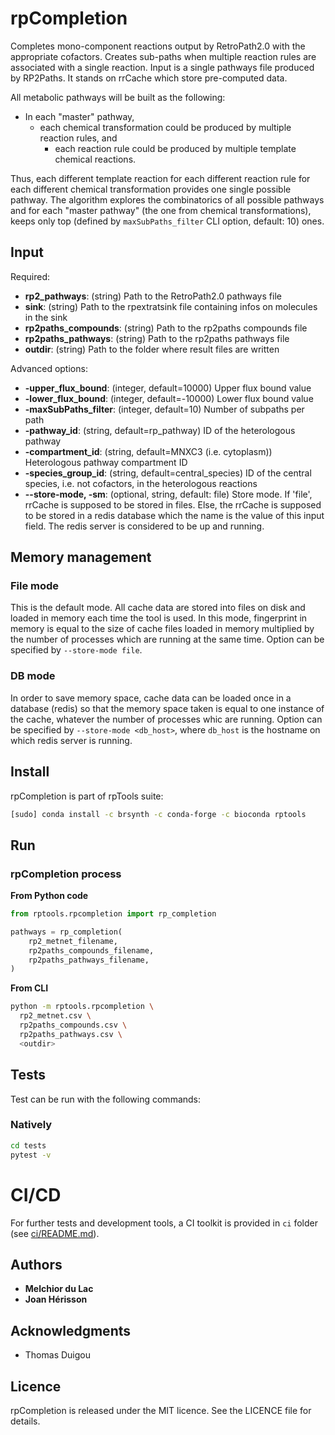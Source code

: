 # rpCompletion

Completes mono-component reactions output by RetroPath2.0 with the appropriate cofactors. Creates sub-paths when multiple reaction rules are associated with a single reaction. Input is a single pathways file produced by RP2Paths. It stands on rrCache which store pre-computed data.

All metabolic pathways will be built as the following:

- In each "master" pathway,
  - each chemical transformation could be produced by multiple reaction rules, and
    - each reaction rule could be produced by multiple template chemical reactions.

Thus, each different template reaction for each different reaction rule for each different chemical transformation provides one single possible pathway. The algorithm explores the combinatorics of all possible pathways and for each "master pathway" (the one from chemical transformations), keeps only top (defined by `maxSubPaths_filter` CLI option, default: 10) ones.

## Input

Required:
* **rp2_pathways**: (string) Path to the RetroPath2.0 pathways file
* **sink**: (string) Path to the rpextratsink file containing infos on molecules in the sink
* **rp2paths_compounds**: (string) Path to the rp2paths compounds file
* **rp2paths_pathways**: (string) Path to the rp2paths pathways file
* **outdir**: (string) Path to the folder where result files are written

Advanced options:
* **-upper_flux_bound**: (integer, default=10000) Upper flux bound value
* **-lower_flux_bound**: (integer, default=-10000) Lower flux bound value
* **-maxSubPaths_filter**: (integer, default=10) Number of subpaths per path
* **-pathway_id**: (string, default=rp_pathway) ID of the heterologous pathway
* **-compartment_id**: (string, default=MNXC3 (i.e. cytoplasm)) Heterologous pathway compartment ID
* **-species_group_id**: (string, default=central_species) ID of the central species, i.e. not cofactors, in the heterologous reactions
* **--store-mode, -sm**: (optional, string, default: file) Store mode. If 'file', rrCache is supposed to be stored in files. Else, the rrCache is supposed to be stored in a redis database which the name is the value of this input field. The redis server is considered to be up and running.



## Memory management

### File mode
This is the default mode. All cache data are stored into files on disk and loaded in memory each time the tool is used. In this mode, fingerprint in memory is equal to the size of cache files loaded in memory multiplied by the number of processes which are running at the same time. Option can be specified by `--store-mode file`.

### DB mode
In order to save memory space, cache data can be loaded once in a database (redis) so that the memory space taken is equal to one instance of the cache, whatever the number of processes whic are running. Option can be specified by `--store-mode <db_host>`, where `db_host` is the hostname on which redis server is running.


## Install
rpCompletion is part of rpTools suite:
```sh
[sudo] conda install -c brsynth -c conda-forge -c bioconda rptools
```

## Run

### rpCompletion process
**From Python code**
```python
from rptools.rpcompletion import rp_completion

pathways = rp_completion(
    rp2_metnet_filename,
    rp2paths_compounds_filename,
    rp2paths_pathways_filename,
)
```
**From CLI**
```sh
python -m rptools.rpcompletion \
  rp2_metnet.csv \
  rp2paths_compounds.csv \
  rp2paths_pathways.csv \
  <outdir>
```

## Tests
Test can be run with the following commands:

### Natively
```bash
cd tests
pytest -v
```

# CI/CD
For further tests and development tools, a CI toolkit is provided in `ci` folder (see [ci/README.md](ci/README.md)).


## Authors

* **Melchior du Lac**
* **Joan Hérisson**

## Acknowledgments

* Thomas Duigou


## Licence
rpCompletion is released under the MIT licence. See the LICENCE file for details.
